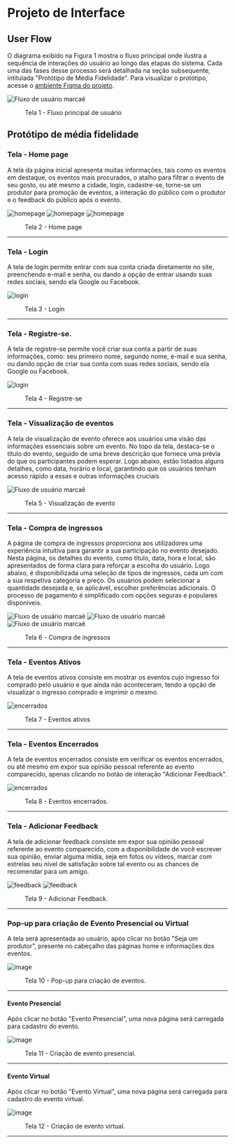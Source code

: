 
# Projeto de Interface

## User Flow

O diagrama exibido na Figura 1 mostra o fluxo principal onde ilustra a sequência de interações do usuário ao longo das etapas do sistema. Cada uma das fases desse processo será detalhada na seção subsequente, intitulada "Protótipo de Média Fidelidade". Para visualizar o protótipo, acesse o <a href="https://www.figma.com/file/q9EqSVGC7zONyYejZ9xUqa/Site-do-Projeto-Eixo-1---PUC-Minas?type=design&node-id=0%3A1&mode=design&t=6IYslppfxkUeoECs-1">ambiente Figma do projeto</a>.

![Fluxo de usuário marcaê](img/fluxo.png)

<figure>
    <figcaption>Tela 1 - Fluxo principal de usuário
</figure>

## Protótipo de média fidelidade

<h3><b>Tela - Home page</b></h3>
<p>A tela da página inicial apresenta muitas informações, tais como os eventos em destaque, os eventos mais procurados, o atalho para filtrar o evento de seu gosto, ou até mesmo a cidade, login, cadastre-se, torne-se um produtor para promoção de eventos, a interação do público com o produtor e o feedback do público após o evento. </p>
  
![homepage](https://github.com/ICEI-PUC-Minas-PMV-ADS/pmv-ads-2023-2-e1-proj-web-t4-group_3/blob/main/documentos/img/Tela%20inicial%201.png)
![homepage](https://github.com/ICEI-PUC-Minas-PMV-ADS/pmv-ads-2023-2-e1-proj-web-t4-group_3/blob/0a84dd57a74d4f3d46ab6f95508edbc4296b35c9/documentos/img/Tela%20inicial%202.png)
![homepage](https://github.com/ICEI-PUC-Minas-PMV-ADS/pmv-ads-2023-2-e1-proj-web-t4-group_3/blob/0a84dd57a74d4f3d46ab6f95508edbc4296b35c9/documentos/img/Tela%20inicial%203.png)

<figure> 
  <figcaption>Tela 2 - Home page
</figure> 
<hr>

<h3><b>Tela - Login</b></h3>
<p>A tela de login permite entrar com sua conta criada diretamente no site, preenchendo e-mail e senha, ou dando a opção de entrar usando suas redes sociais, sendo ela Google ou Facebook.</p>
  
![login](https://github.com/ICEI-PUC-Minas-PMV-ADS/pmv-ads-2023-2-e1-proj-web-t4-group_3/blob/0a84dd57a74d4f3d46ab6f95508edbc4296b35c9/documentos/img/Login.png)

<figure> 
  <figcaption> Tela 3 - Login
</figure> 
<hr>

<h3><b>Tela - Registre-se.</b></h3>
<p>A tela de registre-se permite você criar sua conta a partir de suas informações, como: seu primeiro nome, segundo nome, e-mail e sua senha, ou dando opção de criar sua conta com suas redes sociais, sendo ela Google ou Facebook.</p>
  
![login](https://github.com/ICEI-PUC-Minas-PMV-ADS/pmv-ads-2023-2-e1-proj-web-t4-group_3/blob/0a84dd57a74d4f3d46ab6f95508edbc4296b35c9/documentos/img/Registre-se.png)

<figure> 
  <figcaption> Tela 4 - Registre-se
</figure> 
<hr>


<h3><b>Tela - Visualização de eventos</b></h3>
<p>A tela de visualização de evento oferece aos usuários uma visão das informações essenciais sobre um evento. No topo da tela, destaca-se o título do evento, seguido de uma breve descrição que fornece uma prévia do que os participantes podem esperar. Logo abaixo, estão listados alguns detalhes, como data, horário e local, garantindo que os usuários tenham acesso rápido a essas e outras informações cruciais.</p>

![Fluxo de usuário marcaê](img/visualizaringresso.png)


<figure> 
  <figcaption> Tela 5 - Visualização de evento
</figure> 
<hr>



<h3><b>Tela - Compra de ingressos</b></h3>
<p>A página de compra de ingressos proporciona aos utilizadores uma experiência intuitiva para garantir a sua participação no evento desejado. Nesta página, os detalhes do evento, como título, data, hora e local, são apresentados de forma clara para reforçar a escolha do usuário.
Logo abaixo, é disponibilizada uma seleção de tipos de ingressos, cada um com a sua respetiva categoria e preço. Os usuários podem selecionar a quantidade desejada e, se aplicável, escolher preferências adicionais. O processo de pagamento é simplificado com opções seguras e populares disponíveis.</p>

![Fluxo de usuário marcaê](img/compraIngresso1.png)
![Fluxo de usuário marcaê](img/compraIngresso2.png)
![Fluxo de usuário marcaê](img/compraIngresso3.png)

<figure> 
  <figcaption> Tela 6 - Compra de ingressos
</figure> 
<hr>

<h3><b>Tela - Eventos Ativos</b></h3>
<p>A tela de eventos ativos consiste em mostrar os eventos cujo ingresso foi comprado pelo usuário e que ainda não aconteceram, tendo a opção de visualizar o ingresso comprado e imprimir o mesmo.</p>

![encerrados](https://github.com/ICEI-PUC-Minas-PMV-ADS/pmv-ads-2023-2-e1-proj-web-t4-group_3/blob/main/documentos/img/Historico1.png)

<figure> 
  <figcaption> Tela 7 - Eventos ativos
</figure> 
<hr>

<h3><b>Tela - Eventos Encerrados</b></h3>
<p>A tela de eventos encerrados consiste em verificar os eventos encerrados, ou até mesmo em expor sua opinião pessoal referente ao evento comparecido, apenas clicando no botão de interação "Adicionar Feedback".</p>

![encerrados](https://github.com/ICEI-PUC-Minas-PMV-ADS/pmv-ads-2023-2-e1-proj-web-t4-group_3/blob/main/documentos/img/Eventos%20encerrados.png)

<figure> 
  <figcaption> Tela 8 - Eventos encerrados.
</figure> 
<hr>

<h3><b>Tela - Adicionar Feedback</b></h3>
<p>A tela de adicionar feedback consiste em expor sua opinião pessoal referente ao evento comparecido, com a disponibilidade de você escrever sua opinião, enviar alguma mídia, seja em fotos ou vídeos, marcar com estrelas seu nível de satisfação sobre tal evento ou as chances de recomendar para um amigo.</p>
  
![feedback](https://github.com/ICEI-PUC-Minas-PMV-ADS/pmv-ads-2023-2-e1-proj-web-t4-group_3/blob/main/documentos/img/Adicionando%20p%C3%B3s%20evento%201.png)
![feedback](https://github.com/ICEI-PUC-Minas-PMV-ADS/pmv-ads-2023-2-e1-proj-web-t4-group_3/blob/main/documentos/img/Adicionando%20p%C3%B3s%20evento%202.png)

<figure> 
  <figcaption> Tela 9 - Adicionar Feedback.
</figure> 
<hr>

<h3><b>Pop-up para criação de Evento Presencial ou Virtual</b></h3>
<p>A tela será apresentada ao usuário, após clicar no botão "Seja um produtor", presente no cabeçalho das páginas home e informações dos eventos.</p>

![image](https://github.com/ICEI-PUC-Minas-PMV-ADS/pmv-ads-2023-2-e1-proj-web-t4-group_3/assets/32981763/636dc1b8-42a4-414b-b1d6-55d0a833171e)

<figure> 
  <figcaption> Tela 10 - Pop-up para criação de eventos.
</figure> 
<hr>
      
<h4><b>Evento Presencial</b></h4>
<p>Após clicar no botão "Evento Presencial", uma nova página será carregada para cadastro do evento.</p>

![image](https://github.com/ICEI-PUC-Minas-PMV-ADS/pmv-ads-2023-2-e1-proj-web-t4-group_3/assets/32981763/ba1fcbb0-bee8-4152-995a-5bfa6ffc216d)

<figure> 
  <figcaption> Tela 11 -  Criação de evento presencial.
</figure> 
<hr>
      
<h4><b>Evento Virtual</b></h4>
<p>Após clicar no botão "Evento Virtual", uma nova página será carregada para cadastro do evento virtual.</p>

![image](https://github.com/ICEI-PUC-Minas-PMV-ADS/pmv-ads-2023-2-e1-proj-web-t4-group_3/assets/32981763/2a3b7cc3-1403-4942-8b23-46967b70173c)
<figure> 
  <figcaption> Tela 12 - Criação de evento virtual.
</figure> 
<hr>

